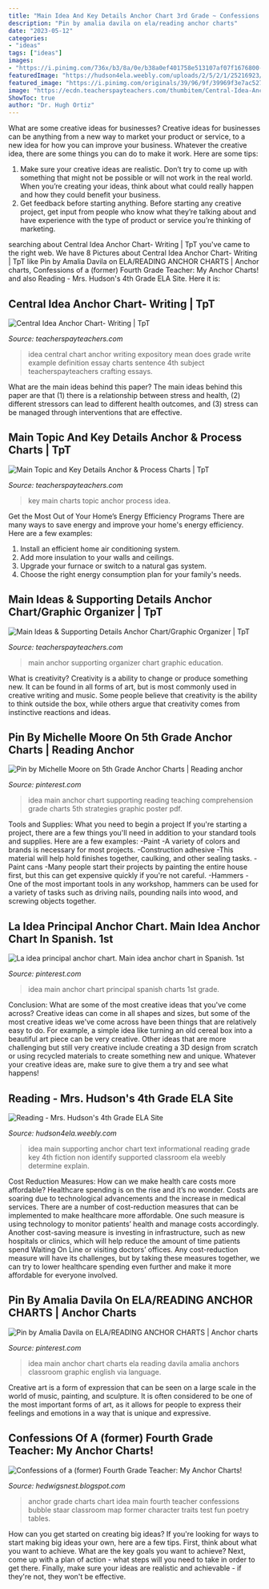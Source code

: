 ```yaml
---
title: "Main Idea And Key Details Anchor Chart 3rd Grade ~ Confessions Of A (former) Fourth Grade Teacher: My Anchor Charts!"
description: "Pin by amalia davila on ela/reading anchor charts"
date: "2023-05-12"
categories:
- "ideas"
tags: ["ideas"]
images:
- "https://i.pinimg.com/736x/b3/8a/0e/b38a0ef401758e513107af07f1676800--main-idea-anchors.jpg"
featuredImage: "https://hudson4ela.weebly.com/uploads/2/5/2/1/25216923/513499.jpg"
featured_image: "https://i.pinimg.com/originals/39/96/9f/39969f3e7ac5276b54d149ee71b2e631.jpg"
image: "https://ecdn.teacherspayteachers.com/thumbitem/Central-Idea-Anchor-Chart-Writing-1810283-1500875450/original-1810283-1.jpg"
ShowToc: true
author: "Dr. Hugh Ortiz"
---
```



What are some creative ideas for businesses?
Creative ideas for businesses can be anything from a new way to market your product or service, to a new idea for how you can improve your business. Whatever the creative idea, there are some things you can do to make it work. Here are some tips: 
1. Make sure your creative ideas are realistic. Don’t try to come up with something that might not be possible or will not work in the real world. When you’re creating your ideas, think about what could really happen and how they could benefit your business. 
2. Get feedback before starting anything. Before starting any creative project, get input from people who know what they’re talking about and have experience with the type of product or service you’re thinking of marketing.

	

		
searching about Central Idea Anchor Chart- Writing | TpT you've came to the right web. We have 8 Pictures about Central Idea Anchor Chart- Writing | TpT like Pin by Amalia Davila on ELA/READING ANCHOR CHARTS | Anchor charts, Confessions of a (former) Fourth Grade Teacher: My Anchor Charts! and also Reading - Mrs. Hudson&#039;s 4th Grade ELA Site. Here it is:
		
    
## Central Idea Anchor Chart- Writing | TpT

<img loading=lazy src="https://ecdn.teacherspayteachers.com/thumbitem/Central-Idea-Anchor-Chart-Writing-1810283-1500875450/original-1810283-1.jpg" onerror="this.onerror=null;this.src='https://tse4.mm.bing.net/th?id=OIP.j5kBNPqlvooPi_pWLkrfDQAAAA&amp;pid=15.1';" alt="Central Idea Anchor Chart- Writing | TpT">

_Source: teacherspayteachers.com_

>idea central chart anchor writing expository mean does grade write example definition essay charts sentence 4th subject teacherspayteachers crafting essays. 

	

What are the main ideas behind this paper?
The main ideas behind this paper are that (1) there is a relationship between stress and health, (2) different stressors can lead to different health outcomes, and (3) stress can be managed through interventions that are effective.

    
## Main Topic And Key Details Anchor &amp; Process Charts | TpT

<img loading=lazy src="https://ecdn.teacherspayteachers.com/thumbitem/Main-Idea-and-Key-Details-Anchor-Process-Charts-1686541-1453431769/original-1686541-1.jpg" onerror="this.onerror=null;this.src='https://tse4.mm.bing.net/th?id=OIP.Fgm2Y7N5LYZS3HcR8jB1OgAAAA&amp;pid=15.1';" alt="Main Topic and Key Details Anchor &amp; Process Charts | TpT">

_Source: teacherspayteachers.com_

>key main charts topic anchor process idea. 

	

Get the Most Out of Your Home’s Energy Efficiency Programs
There are many ways to save energy and improve your home's energy efficiency. Here are a few examples:
1. Install an efficient home air conditioning system.
2. Add more insulation to your walls and ceilings.
3. Upgrade your furnace or switch to a natural gas system.
4. Choose the right energy consumption plan for your family's needs.

    
## Main Ideas &amp; Supporting Details Anchor Chart/Graphic Organizer | TpT

<img loading=lazy src="https://ecdn.teacherspayteachers.com/thumbitem/Main-Ideas-Supporting-Details-Anchor-Chart-Graphic-Organizer-2603782-1466466049/original-2603782-1.jpg" onerror="this.onerror=null;this.src='https://tse1.mm.bing.net/th?id=OIP.izm-zoLej4wddltWsvzfVAAAAA&amp;pid=15.1';" alt="Main Ideas &amp; Supporting Details Anchor Chart/Graphic Organizer | TpT">

_Source: teacherspayteachers.com_

>main anchor supporting organizer chart graphic education. 

	

What is creativity?
Creativity is a ability to change or produce something new. It can be found in all forms of art, but is most commonly used in creative writing and music. Some people believe that creativity is the ability to think outside the box, while others argue that creativity comes from instinctive reactions and ideas.

    
## Pin By Michelle Moore On 5th Grade Anchor Charts | Reading Anchor

<img loading=lazy src="https://i.pinimg.com/originals/39/96/9f/39969f3e7ac5276b54d149ee71b2e631.jpg" onerror="this.onerror=null;this.src='https://tse2.mm.bing.net/th?id=OIP.Kg9J0645FslISBwm-I8KxQHaJ6&amp;pid=15.1';" alt="Pin by Michelle Moore on 5th Grade Anchor Charts | Reading anchor">

_Source: pinterest.com_

>idea main anchor chart supporting reading teaching comprehension grade charts 5th strategies graphic poster pdf. 

	

Tools and Supplies: What you need to begin a project
If you're starting a project, there are a few things you'll need in addition to your standard tools and supplies. Here are a few examples: 
-Paint -A variety of colors and brands is necessary for most projects. 
-Construction adhesive -This material will help hold finishes together, caulking, and other sealing tasks. 
-Paint cans -Many people start their projects by painting the entire house first, but this can get expensive quickly if you're not careful. 
-Hammers -One of the most important tools in any workshop, hammers can be used for a variety of tasks such as driving nails, pounding nails into wood, and screwing objects together.

    
## La Idea Principal Anchor Chart. Main Idea Anchor Chart In Spanish. 1st

<img loading=lazy src="https://i.pinimg.com/736x/e3/12/a5/e312a5697c94158c635b9f0ee38baf62--idea-principal-main-idea.jpg" onerror="this.onerror=null;this.src='https://tse3.mm.bing.net/th?id=OIP.2I_0qtQe8TS2QW6ogW72HQHaJ3&amp;pid=15.1';" alt="La idea principal anchor chart. Main idea anchor chart in Spanish. 1st">

_Source: pinterest.com_

>idea main anchor chart principal spanish charts 1st grade. 

	

Conclusion: What are some of the most creative ideas that you've come across?
Creative ideas can come in all shapes and sizes, but some of the most creative ideas we've come across have been things that are relatively easy to do. For example, a simple idea like turning an old cereal box into a beautiful art piece can be very creative. Other ideas that are more challenging but still very creative include creating a 3D design from scratch or using recycled materials to create something new and unique. Whatever your creative ideas are, make sure to give them a try and see what happens!

    
## Reading - Mrs. Hudson&#039;s 4th Grade ELA Site

<img loading=lazy src="https://hudson4ela.weebly.com/uploads/2/5/2/1/25216923/513499.jpg" onerror="this.onerror=null;this.src='https://tse1.mm.bing.net/th?id=OIP.i_o2WPFhNjrkJAsMdUtbcgAAAA&amp;pid=15.1';" alt="Reading - Mrs. Hudson&#039;s 4th Grade ELA Site">

_Source: hudson4ela.weebly.com_

>idea main supporting anchor chart text informational reading grade key 4th fiction non identify supported classroom ela weebly determine explain. 

	

Cost Reduction Measures: How can we make health care costs more affordable?
Healthcare spending is on the rise and it’s no wonder. Costs are soaring due to technological advancements and the increase in medical services. There are a number of cost-reduction measures that can be implemented to make healthcare more affordable. One such measure is using technology to monitor patients’ health and manage costs accordingly. Another cost-saving measure is investing in infrastructure, such as new hospitals or clinics, which will help reduce the amount of time patients spend Waiting On Line or visiting doctors’ offices.
Any cost-reduction measure will have its challenges, but by taking these measures together, we can try to lower healthcare spending even further and make it more affordable for everyone involved.

    
## Pin By Amalia Davila On ELA/READING ANCHOR CHARTS | Anchor Charts

<img loading=lazy src="https://i.pinimg.com/736x/b3/8a/0e/b38a0ef401758e513107af07f1676800--main-idea-anchors.jpg" onerror="this.onerror=null;this.src='https://tse2.mm.bing.net/th?id=OIP.B8Oj1kqkgZ1PcaCPvQoHiwHaJ3&amp;pid=15.1';" alt="Pin by Amalia Davila on ELA/READING ANCHOR CHARTS | Anchor charts">

_Source: pinterest.com_

>idea main anchor chart charts ela reading davila amalia anchors classroom graphic english via language. 

	

Creative art is a form of expression that can be seen on a large scale in the world of music, painting, and sculpture. It is often considered to be one of the most important forms of art, as it allows for people to express their feelings and emotions in a way that is unique and expressive.

    
## Confessions Of A (former) Fourth Grade Teacher: My Anchor Charts!

<img loading=lazy src="https://3.bp.blogspot.com/-ELshclSMZP0/T49nNKET2MI/AAAAAAAAAaI/dtIESoK_lCQ/s1600/classroom+010.JPG" onerror="this.onerror=null;this.src='https://tse4.mm.bing.net/th?id=OIP.Qc9m4LIft8NuXALwQY_aKQHaJ6&amp;pid=15.1';" alt="Confessions of a (former) Fourth Grade Teacher: My Anchor Charts!">

_Source: hedwigsnest.blogspot.com_

>anchor grade charts chart idea main fourth teacher confessions bubble staar classroom map former character traits test fun poetry tables. 

	

How can you get started on creating big ideas?
If you're looking for ways to start making big ideas your own, here are a few tips. First, think about what you want to achieve. What are the key goals you want to achieve? Next, come up with a plan of action - what steps will you need to take in order to get there. Finally, make sure your ideas are realistic and achievable - if they're not, they won't be effective.

